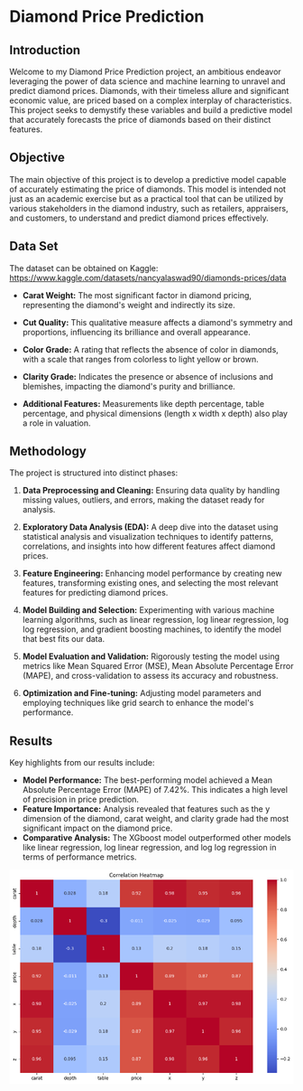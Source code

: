 # Diamond Price Prediction

## Introduction
Welcome to my Diamond Price Prediction project, an ambitious endeavor leveraging the power of data science and machine learning to unravel and predict diamond prices. Diamonds, with their timeless allure and significant economic value, are priced based on a complex interplay of characteristics. This project seeks to demystify these variables and build a predictive model that accurately forecasts the price of diamonds based on their distinct features.

## Objective
The main objective of this project is to develop a predictive model capable of accurately estimating the price of diamonds. This model is intended not just as an academic exercise but as a practical tool that can be utilized by various stakeholders in the diamond industry, such as retailers, appraisers, and customers, to understand and predict diamond prices effectively.

## Data Set
The dataset can be obtained on Kaggle: https://www.kaggle.com/datasets/nancyalaswad90/diamonds-prices/data

- **Carat Weight:** The most significant factor in diamond pricing, representing the diamond's weight and indirectly its size.

- **Cut Quality:** This qualitative measure affects a diamond's symmetry and proportions, influencing its brilliance and overall appearance.

- **Color Grade:** A rating that reflects the absence of color in diamonds, with a scale that ranges from colorless to light yellow or brown.

- **Clarity Grade:** Indicates the presence or absence of inclusions and blemishes, impacting the diamond's purity and brilliance.

- **Additional Features:** Measurements like depth percentage, table percentage, and physical dimensions (length x width x depth) also play a role in valuation.

## Methodology

The project is structured into distinct phases:

1. **Data Preprocessing and Cleaning:** Ensuring data quality by handling missing values, outliers, and errors, making the dataset ready for analysis.

2. **Exploratory Data Analysis (EDA):** A deep dive into the dataset using statistical analysis and visualization techniques to identify patterns, correlations, and insights into how different features affect diamond prices.

3. **Feature Engineering:** Enhancing model performance by creating new features, transforming existing ones, and selecting the most relevant features for predicting diamond prices.

4. **Model Building and Selection:** Experimenting with various machine learning algorithms, such as linear regression, log linear regression, log log regression, and gradient boosting machines, to identify the model that best fits our data.

5. **Model Evaluation and Validation:** Rigorously testing the model using metrics like Mean Squared Error (MSE), Mean Absolute Percentage Error (MAPE), and cross-validation to assess its accuracy and robustness.

6. **Optimization and Fine-tuning:** Adjusting model parameters and employing techniques like grid search to enhance the model's performance.

## Results

Key highlights from our results include:

- **Model Performance:** The best-performing model achieved a Mean Absolute Percentage Error (MAPE) of 7.42%. This indicates a high level of precision in price prediction.
- **Feature Importance:** Analysis revealed that features such as the y dimension of the diamond, carat weight, and clarity grade had the most significant impact on the diamond price.
- **Comparative Analysis:** The XGboost model outperformed other models like linear regression, log linear regression, and log log regression in terms of performance metrics.

![Correlation Heatmap](https://github.com/nickyongth/images-/blob/main/correlationheatmapdiamonds.png)
